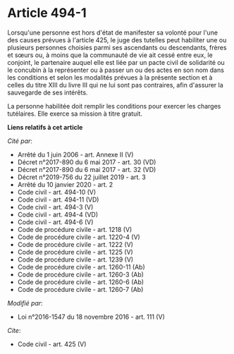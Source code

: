 # Article 494-1

Lorsqu'une personne est hors d'état de manifester sa volonté pour l'une des causes prévues à l'article 425, le juge des
tutelles peut habiliter une ou plusieurs personnes choisies parmi ses ascendants ou descendants, frères et sœurs ou, à moins
que la communauté de vie ait cessé entre eux, le conjoint, le partenaire auquel elle est liée par un pacte civil de
solidarité ou le concubin à la représenter ou à passer un ou des actes en son nom dans les conditions et selon les modalités
prévues à la présente section et à celles du titre XIII du livre III qui ne lui sont pas contraires, afin d'assurer la
sauvegarde de ses intérêts. 

La personne habilitée doit remplir les conditions pour exercer les charges tutélaires. Elle exerce sa mission à titre
gratuit.

**Liens relatifs à cet article**

_Cité par_:

  - Arrêté du 1 juin 2006 - art. Annexe II (V)
  - Décret n°2017-890 du 6 mai 2017 - art. 30 (VD)
  - Décret n°2017-890 du 6 mai 2017 - art. 32 (VD)
  - Décret n°2019-756 du 22 juillet 2019 - art. 3
  - Arrêté du 10 janvier 2020 - art. 2
  - Code civil - art. 494-10 (V)
  - Code civil - art. 494-11 (VD)
  - Code civil - art. 494-3 (V)
  - Code civil - art. 494-4 (VD)
  - Code civil - art. 494-6 (V)
  - Code de procédure civile - art. 1218 (V)
  - Code de procédure civile - art. 1220-4 (V)
  - Code de procédure civile - art. 1222 (V)
  - Code de procédure civile - art. 1225 (V)
  - Code de procédure civile - art. 1239 (V)
  - Code de procédure civile - art. 1260-11 (Ab)
  - Code de procédure civile - art. 1260-3 (Ab)
  - Code de procédure civile - art. 1260-6 (Ab)
  - Code de procédure civile - art. 1260-7 (Ab)

_Modifié par_:

  - Loi n°2016-1547 du 18 novembre 2016 - art. 111 (V)

_Cite_:

  - Code civil - art. 425 (V)
